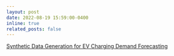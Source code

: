 ```yaml
---
layout: post
date: 2022-08-19 15:59:00-0400
inline: true
related_posts: false
---
```


<a href="https://jaejae1107.github.io/projects/4_project/">Synthetic Data Generation for EV Charging Demand Forecasting</a>
